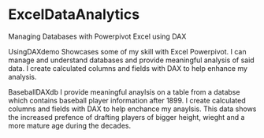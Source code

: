 # ExcelDataAnalytics
Managing Databases with Powerpivot Excel using DAX

UsingDAXdemo
Showcases some of my skill with Excel Powerpivot. I can manage and understand databases and provide meaningful analysis of said data. I create calculated columns and fields with DAX to help enhance my analysis.

BaseballDAXdb
I provide meaningful anaylsis on a table from a databse which contains baseball player information after 1899.
I create calculated columns and fields with DAX to help enchance my anaylsis.
This data shows the increased prefence of drafting players of bigger height, wieght and a more mature age during the decades.

